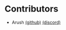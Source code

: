 # Contributors
- Arush [(github)](https://github.com/ArushYadlapati) [(discord)](https://discord.com/users/764258716463529986)
